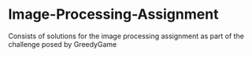 # Image-Processing-Assignment
Consists of solutions for the image processing assignment as part of the challenge posed by GreedyGame
